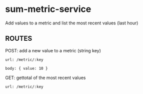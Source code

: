 # sum-metric-service

Add values to a metric and list the most recent values (last hour)

## ROUTES
POST: add a new value to a metric (string key)

```
url: /metric/:key

body: { value: 10 }
```

GET: gettotal of the most recent values

```
url: /metric/:key
```
